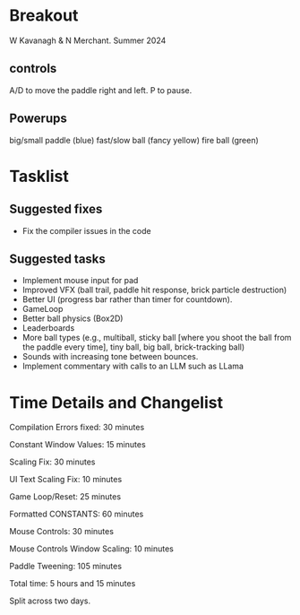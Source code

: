 # Breakout

W Kavanagh \& N Merchant. Summer 2024

## controls

A/D to move the paddle right and left.
P to pause.

## Powerups

big/small paddle (blue)
fast/slow ball (fancy yellow)
fire ball (green)

# Tasklist

## Suggested fixes

* Fix the compiler issues in the code

## Suggested tasks

* Implement mouse input for pad
* Improved VFX (ball trail, paddle hit response, brick particle destruction)
* Better UI (progress bar rather than timer for countdown).
* GameLoop
* Better ball physics (Box2D)
* Leaderboards
* More ball types (e.g., multiball, sticky ball \[where you shoot the ball from the paddle every time], tiny ball, big ball, brick-tracking ball)
* Sounds with increasing tone between bounces.
* Implement commentary with calls to an LLM such as LLama

# Time Details and Changelist

Compilation Errors fixed:       30 minutes

Constant Window Values:         15 minutes

Scaling Fix:                    30 minutes

UI Text Scaling Fix:            10 minutes

Game Loop/Reset:                25 minutes

Formatted CONSTANTS:            60 minutes

Mouse Controls:                 30 minutes

Mouse Controls Window Scaling:  10 minutes

Paddle Tweening:               105 minutes



Total time: 5 hours and 15 minutes

Split across two days.

